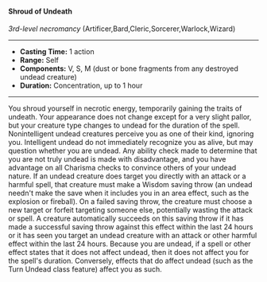 #### Shroud of Undeath
*3rd-level necromancy* (Artificer,Bard,Cleric,Sorcerer,Warlock,Wizard)
___
- **Casting Time:** 1 action
- **Range:** Self
- **Components:** V, S, M (dust or bone fragments from any destroyed undead creature)
- **Duration:** Concentration, up to 1 hour
---
You shroud yourself in necrotic energy, temporarily
gaining the traits of undeath. Your appearance does
not change except for a very slight pallor, but your
creature type changes to undead for the duration of
the spell.
Nonintelligent undead creatures perceive you as
one of their kind, ignoring you. Intelligent undead
do not immediately recognize you as alive, but may
question whether you are undead. Any ability check
made to determine that you are not truly undead is
made with disadvantage, and you have advantage
on all Charisma checks to convince others of your
undead nature.
If an undead creature does target you directly with an attack or a harmful spell, that creature must
make a Wisdom saving throw (an undead needn't
make the save when it includes you in an area
effect, such as the explosion or fireball). On a failed
saving throw, the creature must choose a new target
or forfeit targeting someone else, potentially
wasting the attack or spell. A creature automatically
succeeds on this saving throw if it has made a
successful saving throw against this effect within
the last 24 hours or it has seen you target an undead
creature with an attack or other harmful effect
within the last 24 hours.
Because you are undead, if a spell or other effect
states that it does not affect undead, then it does
not affect you for the spell's duration. Conversely,
effects that do affect undead (such as the Turn
Undead class feature) affect you as such.

